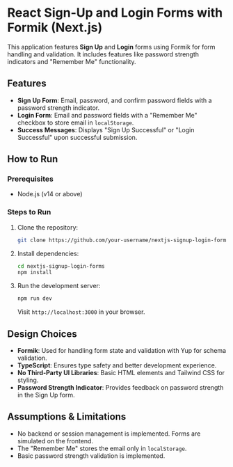 
# React Sign-Up and Login Forms with Formik (Next.js)

This application features **Sign Up** and **Login** forms using Formik for form handling and validation. It includes features like password strength indicators and "Remember Me" functionality.

## Features

- **Sign Up Form**: Email, password, and confirm password fields with a password strength indicator.
- **Login Form**: Email and password fields with a "Remember Me" checkbox to store email in `localStorage`.
- **Success Messages**: Displays "Sign Up Successful" or "Login Successful" upon successful submission.

## How to Run

### Prerequisites

- Node.js (v14 or above)

### Steps to Run

1. Clone the repository:

   ```bash
   git clone https://github.com/your-username/nextjs-signup-login-forms.git
   ```

2. Install dependencies:

   ```bash
   cd nextjs-signup-login-forms
   npm install
   ```

3. Run the development server:

   ```bash
   npm run dev
   ```

   Visit `http://localhost:3000` in your browser.

## Design Choices

- **Formik**: Used for handling form state and validation with Yup for schema validation.
- **TypeScript**: Ensures type safety and better development experience.
- **No Third-Party UI Libraries**: Basic HTML elements and Tailwind CSS for styling.
- **Password Strength Indicator**: Provides feedback on password strength in the Sign Up form.

## Assumptions & Limitations

- No backend or session management is implemented. Forms are simulated on the frontend.
- The "Remember Me" stores the email only in `localStorage`.
- Basic password strength validation is implemented.


